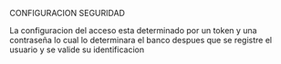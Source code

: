 CONFIGURACION SEGURIDAD


La configuracion del acceso esta determinado por un token y una contraseña
lo cual lo determinara el banco despues que se registre el usuario y se valide su identificacion
